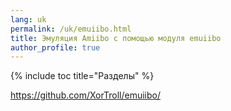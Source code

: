 ```yaml
---
lang: uk
permalink: /uk/emuiibo.html
title: Эмуляция Amiibo с помощью модуля emuiibo
author_profile: true
---
```

{% include toc title="Разделы" %}

https://github.com/XorTroll/emuiibo/

<!--Эмуляцию Amiibo поддерживают **только** Atmosphere и ReiNX! 
{: .notice--warning}

### Что понадобится 

* Свежая версия [emuiibo](https://github.com/XorTroll/emuiibo/releases/latest){:target="_blank"}
* Дампы Amiibo у [бота в Discord](https://discord.io/homebrew){:target="_blank"}
	* Канал request-bot, команда `!Amiibo` для закачки архива со всеми всех Amiibo 
		* Команда `!Amiibo` %название_Amiibo% для получения дампа конкретной фигурки
	
### Установка emuiibo 

1. Выключите приставку и вставьте карту памяти консоли в ПК
1. Обновите {% include abbr/kefir_addr.txt %} по инструкции из репозитория. 
1. Перейдите в папку `atmosphere/titles` и удалите из неё папку `0100000000000352`
1. Скачайте свежую версию [emuiibo](https://github.com/XorTroll/emuiibo/releases/latest){:target="_blank"} и переместите папку `atmosphere` из архива в корень вашей карты памяти
1. Скопируйте нужные Amiibo в папку `emuiibo` в корне вашей карты памяти
	* Рекомендую копировать только необходимые, поскольку Amiibo переключаются циклически и если вы скопируете все сразу, будет очень сложно ориентироваться в дампах 
	* Что дают Amiibo можно посмотреть в официальном [гайде от Nintendo](https://www.nintendo.com/amiibo/compatibility/#amiibo){:target="_blank"}
1. Вставьте карту памяти в консоль и запустите [прошивку](cfw){:target="_blank"}
	
### Использование emuiibo

1. Запустите игру, в которой собираетесь использовать Amiibo и перейдите в режим использования Amiibo, если это необходимо
	* Помните, что в некоторых играх использование Amiibo доступно только при определённых условиях, или требует включения в настройках игры. Если не знаете как активировать Amiibo в конкретной игре, найдите ролик на youtube с примером использования фигруки 
1. Работа с Emuiibo осуществляется с помощью горячих клавиш: 
	* **Для включения эмуляции Amiibo** нажмите (**R-Stick**) + (**D-Pad Up**)
	* **Для отключения** нажмите (**R-Stick**) + (**D-Pad Down**)
	* **Для единоразового включения** эмуляции Amiibo один раз нажмите (**R-Stick**) + (**D-Pad Right**). Эмулирует ваш дамп Amiibo, после чего Emuiibo отключается автоматически
		* Эмулируется последняя активированная amiibo. В этом режиме вы не сможете переключать дампы, поскольку сразу после активации Emuiibo останавливает работу. 
	* **Для переключения Amiibo** нажмите (**R-Stick**) + (**D-Pad Left**). Переключается на следующий Amiibo в вашей emuiibo директории. 
		* Эффект есть только тогда, когда включена эмуляция Amiibo (первый пункт)

### Обратите внимание:

* Emuiibo не поддерживает SX OS
* Если Emuiibo активирован правильно, то на правом джой-коне моргнёт светодиод 
* Если ваш дамп Amiibo имеет больше 10 букв в названии, он будет закодирован в Emuiibo
* Дамп Amiibo должен быть в `.bin` формате, и весить 540 байт (может чуть больше)
	* В архиве в Discord все дампы корректные 
* Дампы Amiibo должны хранится исключительно в папке `emuiibo` в корне SD карты-->